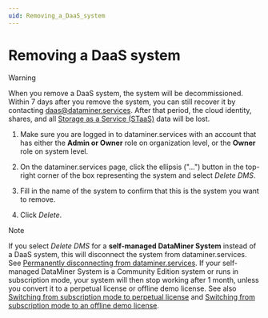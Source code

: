 ```yaml
---
uid: Removing_a_DaaS_system
---
```


# Removing a DaaS system

> [!WARNING]
> When you remove a DaaS system, the system will be decommissioned. Within 7 days after you remove the system, you can still recover it by contacting [daas@dataminer.services](mailto:daas@dataminer.services). After that period, the cloud identity, shares, and all [Storage as a Service (STaaS)](xref:STaaS) data will be lost.

1. Make sure you are logged in to dataminer.services with an account that has either the **Admin or Owner** role on organization level, or the **Owner** role on system level.

1. On the dataminer.services page, click the ellipsis ("...") button in the top-right corner of the box representing the system and select *Delete DMS*.

1. Fill in the name of the system to confirm that this is the system you want to remove.

1. Click *Delete*.

> [!NOTE]
> If you select *Delete DMS* for a **self-managed DataMiner System** instead of a DaaS system, this will disconnect the system from dataminer.services. See [Permanently disconnecting from dataminer.services](xref:Disconnecting_from_dataminer.services#permanently-disconnecting-from-dataminerservices). If your self-managed DataMiner System is a Community Edition system or runs in subscription mode, your system will then stop working after 1 month, unless you convert it to a perpetual license or offline demo license. See also [Switching from subscription mode to perpetual license](xref:Installing_DM_using_the_DM_installer#switching-from-subscription-mode-to-perpetual-license) and [Switching from subscription mode to an offline demo license](xref:Installing_DM_using_the_DM_installer#switching-from-subscription-mode-to-an-offline-demo-license).
